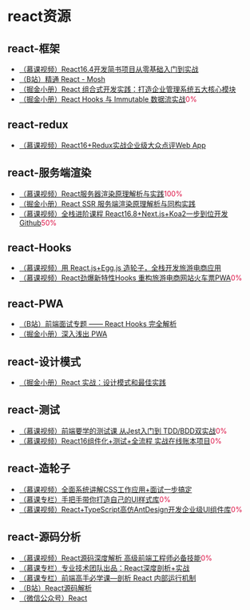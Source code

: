 # react资源

## react-框架
+ [（慕课视频）React16.4开发简书项目从零基础入门到实战](https://coding.imooc.com/class/229.html)
+ [（B站）精通 React - Mosh](https://www.bilibili.com/video/BV1Sb411P79t)
+ [（掘金小册）React 组合式开发实践：打造企业管理系统五大核心模块](https://juejin.im/book/5b1e15f76fb9a01e516d14a0)
+ [（掘金小册）React Hooks 与 Immutable 数据流实战](https://juejin.im/book/5da96626e51d4524ba0fd237)<font color=#DD1144>0%</font>

## react-redux
+ [（慕课视频）React16+Redux实战企业级大众点评Web App](https://coding.imooc.com/class/313.html)


## react-服务端渲染
+ [（慕课视频）React服务器渲染原理解析与实践](https://coding.imooc.com/class/276.html)<font color=#DD1144>100%</font>
+ [（掘金小册）React SSR 服务端渲染原理解析与同构实践](https://juejin.im/book/5d8ae0c2f265da5bb065c6f4)
+ [（慕课视频）全栈进阶课程 React16.8+Next.js+Koa2一步到位开发Github](https://coding.imooc.com/class/334.html)<font color=#DD1144>50%</font>

## react-Hooks
+ [（慕课视频）用 React.js+Egg.js 造轮子，全栈开发旅游电商应用](https://coding.imooc.com/class/452.html)
+ [（慕课视频）React劲爆新特性Hooks 重构旅游电商网站火车票PWA](https://coding.imooc.com/class/348.html)<font color=#DD1144>0%</font>

## react-PWA
+ [（B站）前端面试专题 —— React Hooks 完全解析](https://www.bilibili.com/video/BV1cE411i7F1/?spm_id_from=333.788.videocard.2)
+ [（掘金小册）深入浅出 PWA](https://juejin.im/book/5da91710f265da5ba674c009)

## react-设计模式
+ [（掘金小册）React 实战：设计模式和最佳实践](https://juejin.im/book/5ba42844f265da0a8a6aa5e9)

## react-测试
+ [（慕课视频）前端要学的测试课 从Jest入门到 TDD/BDD双实战](https://coding.imooc.com/class/372.html)<font color=#DD1144>0%</font>
+ [（慕课视频）React16组件化+测试+全流程 实战在线账本项目](https://coding.imooc.com/class/302.html)<font color=#DD1144>0%</font>

## react-造轮子
+ [（慕课视频）全面系统讲解CSS工作应用+面试一步搞定](https://coding.imooc.com/class/chapter/164.html)
+ [（慕课专栏）手把手带你打造自己的UI样式库](https://www.imooc.com/read/36)<font color=#DD1144>0%</font>
+ [（慕课视频）React+TypeScript高仿AntDesign开发企业级UI组件库](https://coding.imooc.com/class/428.html)<font color=#DD1144>0%</font>

## react-源码分析
+ [（慕课视频）React源码深度解析 高级前端工程师必备技能](https://coding.imooc.com/class/309.html)<font color=#DD1144>0%</font>
+ [（慕课专栏）专业技术团队出品：React深度剖析+实战](https://www.imooc.com/read/83)
+ [（慕课专栏）前端高手必学课—剖析 React 内部运行机制](https://www.imooc.com/read/86)
+ [（B站）React源码解析](https://www.bilibili.com/video/BV1cE411B7by?p=1)
+ [（微信公众号）React](https://mp.weixin.qq.com/mp/profile_ext?action=home&__biz=MzAxMTMyOTk3MA==&scene=124#wechat_redirect)